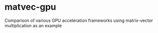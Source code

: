 # matvec-gpu
Comparison of various GPU acceleration frameworks using matrix-vector multiplication as an example
